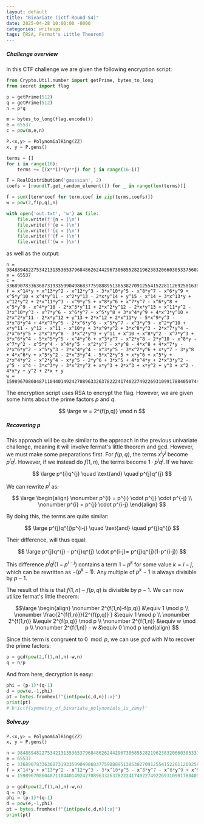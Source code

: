 ```yaml
---
layout: default
title: "Bivariate (ictf Round 54)"
date: 2025-04-28 10:00:00 -0000
categories: writeups
tags: [RSA, Fermat's Little Theorem]
---
```



##### Challenge overview

In this CTF challenge we are given the following encryption script:

```python
from Crypto.Util.number import getPrime, bytes_to_long
from secret import flag

p = getPrime(512)
q = getPrime(512)
n = p*q

m = bytes_to_long(flag.encode())
e = 65537
c = pow(m,e,n)

P.<x,y> = PolynomialRing(ZZ)
x, y = P.gens()

terms = []
for i in range(16):
    terms += [(x**i)*(y**j) for j in range(16-i)]

T = RealDistribution('gaussian', 2)
coefs = [round(T.get_random_element()) for _ in range(len(terms))]

f = sum([term*coef for term,coef in zip(terms,coefs)])
w = pow(2,f(p,q),n)

with open('out.txt', 'w') as file:
    file.write(f'{n = }\n')
    file.write(f'{e = }\n')
    file.write(f'{c = }\n')
    file.write(f'{f = }\n')
    file.write(f'{w = }\n')
```

as well as the output:

```
n = 98488948227534213135365379684862624429673068552821962383206603053375602239567322517902539151497074614991106864222481349938278930598229083057490442318255136829928469581554377192371866029487604479323565889518717446151982565992066276503827461143275322745847799672825450812329543611683563104108219738025321562523
e = 65537
c = 33689078336368731933599049868377598889513853827091255415228112692581639226201157033763841134090287166200344255205518269253856257850799105681895141225429744730522910522719711967250214161994104603730456295060918937791062152710510634082416634814375504799932491459723391812528758183583260665132261524658305233101
f = x^14*y + x^13*y^2 - x^12*y^3 - 3*x^10*y^5 - x^8*y^7 - x^6*y^9 + x^5*y^10 + x^4*y^11 - x^2*y^13 - 2*x*y^14 + y^15 - x^14 + 3*x^13*y + x^12*y^2 + 2*x^11*y^3 - x^9*y^5 + x^8*y^6 + x^7*y^7 - x^6*y^8 + x^5*y^9 - x^4*y^10 - 2*x^3*y^11 + 2*x^2*y^12 - 2*x*y^13 + x^11*y^2 - 3*x^10*y^3 - x^7*y^6 - x^6*y^7 + x^5*y^8 + 3*x^4*y^9 + 4*x^3*y^10 + 2*x^2*y^11 - 2*x*y^12 + y^13 + 2*x^12 + 2*x^11*y - 5*x^9*y^3 - 3*x^8*y^4 + 4*x^7*y^5 - 2*x^6*y^6 - x^5*y^7 - x^3*y^9 - x^2*y^10 + x*y^11 - y^12 - x^11 - x^10*y + 3*x^9*y^2 + 3*x^8*y^3 - 2*x^7*y^4 - 2*x^6*y^5 + 2*x^3*y^8 - 3*x^2*y^9 + y^11 + x^10 + x^8*y^2 - x^7*y^3 + 3*x^6*y^4 - 5*x^5*y^5 - x^4*y^6 + x^3*y^7 - x^2*y^8 - 2*y^10 - x^8*y - x^7*y^2 - x^5*y^4 - x^4*y^5 - x^2*y^7 - x*y^8 - 4*x^8 + 4*x^7*y - 2*x^6*y^2 - x^5*y^3 - 2*x^4*y^4 - x^3*y^5 - 3*x^2*y^6 + x*y^7 - 3*y^8 + 4*x^6*y + x^5*y^2 - 2*x^3*y^4 - 5*x^2*y^5 + x*y^6 + x^5*y + 2*x^4*y^2 - x^2*y^4 - x*y^5 - 2*y^6 + 3*x^5 + 4*x^4*y + 2*x^3*y^2 - y^5 - x^4 - 3*x^3*y - 3*x^2*y^2 + x*y^3 + 2*x^3 + x*y^2 + y^3 + x^2 - 4*x*y + y^2 + 2*x + y
w = 15989670860487110440149242708963326378222417402274922693109917884050744558426262015391394948248787707275063436118071762352120567031556081355002123446258001515700442370180130234425828020876205206138411646169530066935290884923582522784445410472996067725745321733529202293253140485085104533833013732203780391490
```

The encryption script uses RSA to encrypt the flag. However, we are given some hints about the prime factors $p$ and $q$.

$$
\large w = 2^{f(p,q)} \mod n
$$

##### Recovering p

This approach will be quite similar to the approach in the previous univariate challenge, meaning it will involve fermat's little theorem and gcd. However, we must make some preparations first.
For $f(p,q)$, the terms $x^{i}y^{j}$ become $p^{i} q^{j}$. However, if we instead do $f(1,n)$, the terms become $1\cdot p^{j}q^{j}$. If we have:

$$
\large p^{i}q^{j} \quad \text{and} \quad p^{j}q^{j}
$$

We can rewrite $p^{i}$ as:

$$
\large \begin{align}
\nonumber p^{i} = p^{i} \cdot p^{j} \cdot p^{-j} \\
\nonumber p^{i} = p^{j} \cdot p^{i-j}
\end{align}
$$

By doing this, the terms are quite similar:


$$
\large p^{j}q^{j}p^{i-j} \quad \text{and} \quad p^{j}q^{j}
$$

Their difference, will thus equal:

$$
\large p^{j}q^{j} - p^{j}q^{j} \cdot p^{i-j}= p^{j}q^{j}(1-p^{i-j})
$$

This difference $p^{j}q^{j}(1-p^{i-j})$ contains a term $1-p^{k}$ for some value $k = i-j$, which can be rewritten as $-(p^{k}-1)$. Any multiple of $p^{k}-1$ is always divisible by $p-1$.

The result of this is that $f(1,n) - f(p,q)$ is divisible by $p-1$. We can now utilize fermat's little theorem:

$$\large
\begin{align}
\nonumber 2^{f(1,n)-f(p,q)} &\equiv 1 \mod p \\
\nonumber \frac{2^{f(1,n)}}{2^{f(p,q)} } &\equiv 1 \mod p \\
\nonumber 2^{f(1,n)} &\equiv 2^{f(p,q)}  \mod p \\
\nonumber 2^{f(1,n)} &\equiv w  \mod p \\
\nonumber 2^{f(1,n)} - w &\equiv 0  \mod p
\end{align}
$$

Since this term is congruent to $0 \mod p$, we can use $gcd$ with $N$ to recover the prime factors:

```python
p = gcd(pow(2,f(1,n),n)-w,n)
q = n/p
```

And from here, decryption is easy:

```python
phi = (p-1)*(q-1)
d = pow(e,-1,phi)
pt = bytes.fromhex(f"{int(pow(c,d,n)):x}")
print(pt)
# b'ictf{symmetry_of_bivariate_polynomials_is_zany}'
```

##### Solve.py

```python
P.<x,y> = PolynomialRing(ZZ)
x, y = P.gens()

n = 98488948227534213135365379684862624429673068552821962383206603053375602239567322517902539151497074614991106864222481349938278930598229083057490442318255136829928469581554377192371866029487604479323565889518717446151982565992066276503827461143275322745847799672825450812329543611683563104108219738025321562523
e = 65537
c = 33689078336368731933599049868377598889513853827091255415228112692581639226201157033763841134090287166200344255205518269253856257850799105681895141225429744730522910522719711967250214161994104603730456295060918937791062152710510634082416634814375504799932491459723391812528758183583260665132261524658305233101
f = x^14*y + x^13*y^2 - x^12*y^3 - 3*x^10*y^5 - x^8*y^7 - x^6*y^9 + x^5*y^10 + x^4*y^11 - x^2*y^13 - 2*x*y^14 + y^15 - x^14 + 3*x^13*y + x^12*y^2 + 2*x^11*y^3 - x^9*y^5 + x^8*y^6 + x^7*y^7 - x^6*y^8 + x^5*y^9 - x^4*y^10 - 2*x^3*y^11 + 2*x^2*y^12 - 2*x*y^13 + x^11*y^2 - 3*x^10*y^3 - x^7*y^6 - x^6*y^7 + x^5*y^8 + 3*x^4*y^9 + 4*x^3*y^10 + 2*x^2*y^11 - 2*x*y^12 + y^13 + 2*x^12 + 2*x^11*y - 5*x^9*y^3 - 3*x^8*y^4 + 4*x^7*y^5 - 2*x^6*y^6 - x^5*y^7 - x^3*y^9 - x^2*y^10 + x*y^11 - y^12 - x^11 - x^10*y + 3*x^9*y^2 + 3*x^8*y^3 - 2*x^7*y^4 - 2*x^6*y^5 + 2*x^3*y^8 - 3*x^2*y^9 + y^11 + x^10 + x^8*y^2 - x^7*y^3 + 3*x^6*y^4 - 5*x^5*y^5 - x^4*y^6 + x^3*y^7 - x^2*y^8 - 2*y^10 - x^8*y - x^7*y^2 - x^5*y^4 - x^4*y^5 - x^2*y^7 - x*y^8 - 4*x^8 + 4*x^7*y - 2*x^6*y^2 - x^5*y^3 - 2*x^4*y^4 - x^3*y^5 - 3*x^2*y^6 + x*y^7 - 3*y^8 + 4*x^6*y + x^5*y^2 - 2*x^3*y^4 - 5*x^2*y^5 + x*y^6 + x^5*y + 2*x^4*y^2 - x^2*y^4 - x*y^5 - 2*y^6 + 3*x^5 + 4*x^4*y + 2*x^3*y^2 - y^5 - x^4 - 3*x^3*y - 3*x^2*y^2 + x*y^3 + 2*x^3 + x*y^2 + y^3 + x^2 - 4*x*y + y^2 + 2*x + y
w = 15989670860487110440149242708963326378222417402274922693109917884050744558426262015391394948248787707275063436118071762352120567031556081355002123446258001515700442370180130234425828020876205206138411646169530066935290884923582522784445410472996067725745321733529202293253140485085104533833013732203780391490

p = gcd(pow(2,f(1,n),n)-w,n)
q = n/p
phi = (p-1)*(q-1)
d = pow(e,-1,phi)
pt = bytes.fromhex(f"{int(pow(c,d,n)):x}")
print(pt)
```